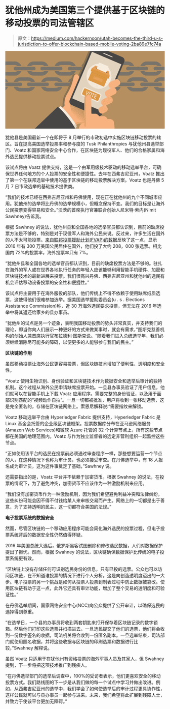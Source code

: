 # 犹他州成为美国第三个提供基于区块链的移动投票的司法管辖区

> 原文：<https://medium.com/hackernoon/utah-becomes-the-third-u-s-jurisdiction-to-offer-blockchain-based-mobile-voting-2ba89e7fc74a>

![](img/17c804a3914cbb99f8a5380ec2f5b952.png)

犹他县是美国最新一个在即将于 8 月举行的市政初选中实施区块链移动投票的辖区。旨在提高美国选举投票率和参与度的 Tusk Philanthropies 与犹他州县选举部门、Voatz 和国家网络安全中心合作，在区块链为现役军人、他们的合格家属和海外选民提供移动投票试点。

该试点将由 Voatz 提供支持，这是一个由军用级技术驱动的移动选举平台，可确保世界任何地方的个人投票的安全性和便捷性。去年在西弗吉尼亚州，Voatz 推出了第一个在联邦选举中使用的基于区块链的移动投票解决方案。Voatz 也是丹佛 5 月 7 日市政选举的基础技术提供商。

“我们的技术已经在西弗吉尼亚州和丹佛使用，现在正在犹他州的九个不同城市应用。犹他州的选举将比丹佛的选举规模小，但概念保持不变。我们的目标是让海外公民投票变得容易和安全。”沃茨的首席执行官兼联合创始人尼米特·索内(Nimit Sawhney)告诉我。

根据 Sawhney 的说法，犹他州县和全国各地的选举官员都认识到，目前的缺席投票方法是不够的，特别是对于现役军人和海外公民来说。反过来，许多生活在国外的人不太可能投票。[来自联邦投票援助计划(FVAP)的数据](https://www.fvap.gov/uploads/FVAP/OCPANewsRelease_20180911_FINAL.pdf)反映了这一点，显示 2016 年有 300 万美国公民居住在国外，他们投了大约 208，000 张选票。相比国内 72%的投票率，海外投票率只有 7%。

“犹他州县和全国各地的选举官员都认识到，目前的缺席投票方法是不够的。驻扎在海外的军人或在世界各地执行任务的年轻人应该能够利用智能手机硬件、加密和区块链技术的最新进展来投票。我们很高兴丹佛、西弗吉尼亚州和犹他州的选民有机会评估移动设备投票的安全性和便捷性。”

该试点将主要用于在海外服役的部队，他们传统上不得不依赖于使用缺席纸质选票，这使得他们很难参加选举。据美国选举援助委员会(u . s . Elections Assistance Commission)称，近 30 万海外选民要求投票，但无法在 2016 年选举中将其返还给家乡的县办事员。

“犹他州的试点是另一个迹象，表明我国移动投票的势头非常真实，并支持我们的理论，即当你向人们展示一种更好的方式来做某事时，就会有需求，”图斯克慈善机构的创始人兼首席执行官布拉德利·图斯克说。“随着我们进入总统选举年，我们必须继续消除尽可能多的障碍，以便更多的人能够参与我们的民主。”

**区块链的作用**

虽然移动投票让海外公民更容易投票，但区块链技术增加了便利性、透明度和安全性。

“Voatz 使用生物识别、身份验证和区块链技术作为数据安全和选举后审计的独特机制。这个过程从海外公民申请缺席投票开始。一旦县办事员验证了用户信息，他们就可以在智能手机上下载 Voatz 应用程序。需要完整的身份验证，以及用于面部识别匹配的“视频动作自拍”。一旦一切都被批准，用户将收到一张移动选票，这是完全匿名的，存储在区块链网络上。索恩尼解释说:“需要指纹来解锁。

Voatz 移动选举平台由 Hyperledger Fabric 提供支持，Hyperledger Fabric 是 Linux 基金会托管的企业级区块链框架。投票数据库分布在亚马逊网络服务(Amazon Web Services)和微软 Azure 托管的 32 个计算节点上，所有这些节点都在美国的地理范围内。Voatz 与作为独立监督者的选定非营利组织一起监控这些节点。

“正如使用该平台的选民在投票前必须通过审查程序一样，那些想要运营一个节点的人，在这种情况下也称为审计员，也必须接受审查。在丹佛选举中，有 18 人报名成为审计员，这为这件事奠定了基础，”Sawhney 说。

还需要指出的是，Voatz 平台并不依赖于加密货币。根据 Swahney 的说法，在投票的情况下，为了避免冲突，加密货币不应该作为一种激励机制来应用。

“我们没有加密货币作为一种激励机制，因为我们希望避免利益冲突和法律纠纷，这些纠纷可能会因不得不付钱给某人来审核交易而产生。网络上的一切都是出于善意，为了支持透明的民主，这一切都符合美国的法规。”

**电子投票系统的数据安全**

然而，尽管区块链的一个移动应用程序可能会简化海外选民的投票过程，但电子投票系统背后的数据安全性仍然值得怀疑。

2016 年美国总统大选后，俄罗斯黑客试图删除和修改选民数据，人们对数据保护提出了担忧。然而，根据 Swahney 的说法，区块链确保数据保护比传统的电子投票系统更有效。

“区块链上没有存储任何可识别选民身份的信息，只有已投的选票。公众也可以访问区块链，在不知道谁投票的情况下进行个人分析。这是向创造透明度迈出的一大步。电子投票的另一个挑战是如何从投票人投票到制表过程中防止数据被篡改。使用区块链有助于这一点，此外它还具有审计功能，增加了整个交易的透明度和可验证性。”

在丹佛选举期间，国家网络安全中心(NCC)向公众提供了公开审计，以确保选民的选择得到尊重。

“在选举日，一个县的办事员将收到两套钥匙来打开保存着区块链记录的数字锁箱。然后他们打印这些选票并扫描进去。一旦选民提交了他们的选票，他们将会收到一份数字签名的收据，司法机关将会收到一份匿名副本。一旦选举结束，司法部门就使用匿名收据，并将这些收据与区块链的印刷选票和数据进行比较，”Swahney 解释说。

虽然 Voatz 只适用于在犹他州有资格投票的海外军事人员及其家人，但 Swahney 提到，下一步将把这项技术推广到残疾人。

“在丹佛选举部门的选举后调查中，100%的受访者表示，他们更喜欢安全的移动投票方式。我们路线图的下一步是从我们做的每一个试点中学习并做出改进。例如，从西弗吉尼亚州的选举中，我们学会了如何使选举后的审计过程更具协作性，这样公民就可以与县办事员一起参与进来。未来，我们希望将此扩展到残障人士，并致力于使该平台更加无障碍。”